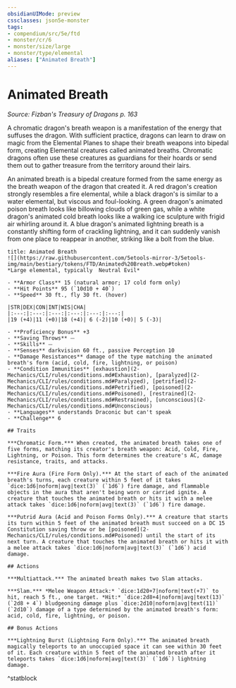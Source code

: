 ```yaml
---
obsidianUIMode: preview
cssclasses: json5e-monster
tags:
- compendium/src/5e/ftd
- monster/cr/6
- monster/size/large
- monster/type/elemental
aliases: ["Animated Breath"]
---
```

# Animated Breath
*Source: Fizban's Treasury of Dragons p. 163*  

A chromatic dragon's breath weapon is a manifestation of the energy that suffuses the dragon. With sufficient practice, dragons can learn to draw on magic from the Elemental Planes to shape their breath weapons into bipedal form, creating Elemental creatures called animated breaths. Chromatic dragons often use these creatures as guardians for their hoards or send them out to gather treasure from the territory around their lairs.

An animated breath is a bipedal creature formed from the same energy as the breath weapon of the dragon that created it. A red dragon's creation strongly resembles a fire elemental, while a black dragon's is similar to a water elemental, but viscous and foul-looking. A green dragon's animated poison breath looks like billowing clouds of green gas, while a white dragon's animated cold breath looks like a walking ice sculpture with frigid air whirling around it. A blue dragon's animated lightning breath is a constantly shifting form of crackling lightning, and it can suddenly vanish from one place to reappear in another, striking like a bolt from the blue.

```ad-statblock
title: Animated Breath
![](https://raw.githubusercontent.com/5etools-mirror-3/5etools-img/main/bestiary/tokens/FTD/Animated%20Breath.webp#token)
*Large elemental, typically  Neutral Evil*

- **Armor Class** 15 (natural armor; 17 cold form only)
- **Hit Points** 95 (`10d10 + 40`)
- **Speed** 30 ft., fly 30 ft. (hover)

|STR|DEX|CON|INT|WIS|CHA|
|:---:|:---:|:---:|:---:|:---:|:---:|
|19 (+4)|11 (+0)|18 (+4)| 6 (-2)|10 (+0)| 5 (-3)|

- **Proficiency Bonus** +3
- **Saving Throws** ⏤
- **Skills** ⏤
- **Senses** darkvision 60 ft., passive Perception 10
- **Damage Resistances** damage of the type matching the animated breath's form (acid, cold, fire, lightning, or poison)
- **Condition Immunities** [exhaustion](2-Mechanics/CLI/rules/conditions.md#Exhaustion), [paralyzed](2-Mechanics/CLI/rules/conditions.md#Paralyzed), [petrified](2-Mechanics/CLI/rules/conditions.md#Petrified), [poisoned](2-Mechanics/CLI/rules/conditions.md#Poisoned), [restrained](2-Mechanics/CLI/rules/conditions.md#Restrained), [unconscious](2-Mechanics/CLI/rules/conditions.md#Unconscious)
- **Languages** understands Draconic but can't speak
- **Challenge** 6

## Traits

***Chromatic Form.*** When created, the animated breath takes one of five forms, matching its creator's breath weapon: Acid, Cold, Fire, Lightning, or Poison. This form determines the creature's AC, damage resistance, traits, and attacks.

***Fire Aura (Fire Form Only).*** At the start of each of the animated breath's turns, each creature within 5 feet of it takes `dice:1d6|noform|avg|text(3)` (`1d6`) fire damage, and flammable objects in the aura that aren't being worn or carried ignite. A creature that touches the animated breath or hits it with a melee attack takes `dice:1d6|noform|avg|text(3)` (`1d6`) fire damage.

***Putrid Aura (Acid and Poison Forms Only).*** A creature that starts its turn within 5 feet of the animated breath must succeed on a DC 15 Constitution saving throw or be [poisoned](2-Mechanics/CLI/rules/conditions.md#Poisoned) until the start of its next turn. A creature that touches the animated breath or hits it with a melee attack takes `dice:1d6|noform|avg|text(3)` (`1d6`) acid damage.

## Actions

***Multiattack.*** The animated breath makes two Slam attacks.

***Slam.*** *Melee Weapon Attack:* `dice:1d20+7|noform|text(+7)` to hit, reach 5 ft., one target. *Hit:* `dice:2d8+4|noform|avg|text(13)` (`2d8 + 4`) bludgeoning damage plus `dice:2d10|noform|avg|text(11)` (`2d10`) damage of a type determined by the animated breath's form: acid, cold, fire, lightning, or poison.

## Bonus Actions

***Lightning Burst (Lightning Form Only).*** The animated breath magically teleports to an unoccupied space it can see within 30 feet of it. Each creature within 5 feet of the animated breath after it teleports takes `dice:1d6|noform|avg|text(3)` (`1d6`) lightning damage.
```
^statblock